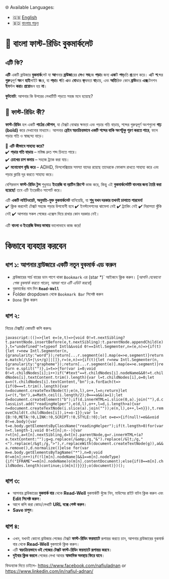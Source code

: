 🌐 Available Languages:  
- 🇬🇧 [English](README.md)  
- 🇧🇩 [বাংলায় পড়ুন](README.bn.md)
  
# **🔹 বাংলা ফাস্ট-রিডিং বুকমার্কলেট**  

## **এটি কি?**  
**এটি** একটি ব্রাউজার **বুকমার্ক**লেট যা **আ**পনার **ব্রাউজা**রের **লে**খা **সহ**জে **পড়া**র জন্য **এক**টি **পদ্**ধতি **প্র**য়োগ করে। **এ**টি **শ**ব্দের **গুরু**ত্বপূর্ণ **অং**শ **হাই**লাইট **ক**রে, যা **পড়া**র **গ**তি **এ**বং **বো**ঝার **ক্**ষমতা **বা**ড়ায়, এবং **অতি**রিক্ত কোন **ব্রাউ**জার **এক্স**টেনশন **ইন**স্টল **করা**র **প্রয়ো**জন হয় **না**।  

**ফুটনোট**: আপনার কি উপরের লেখাটিটি পড়তে সহজ মনে হয়েছে? 

## **👀 ফাস্ট-রিডিং কী?**  
**ফাস্ট-রিডিং** হল একটি **পাঠের কৌশল**, যা টেক্সট বোঝার ক্ষমতা এবং পড়ার গতি বাড়ায়, শব্দের গুরুত্বপূর্ণ অংশগুলো **গাঢ় (bold)** করে দেখানোর মাধ্যমে। আপনার **ব্রেইন স্বয়ংক্রিয়ভাবে একটি শব্দের বাকি অংশটুকু পূরণ করতে পারে**, ফলে পড়ার গতি ও স্বাচ্ছন্দ্য বাড়ে।  

🧠 **এটি কীভাবে সাহায্য করে?**  
✔️ **পড়ার গতি বাড়ায়** – মস্তিষ্ক দ্রুত শব্দ চিনতে পারে।  
✔️ **চোখের চাপ কমায়** – সহজে ট্র্যাক করা যায়।  
✔️ **মনোযোগ বৃদ্ধি করে** – ADHD, ডিসলেক্সিয়ার সমস্যা যাদের রয়েছে তাদেরকে ফোকাস রাখতে সাহায্য করে এবং পড়ার ক্লান্তি দূর করতে সাহায্য করে।  

বেশিরভাগ **ফাস্ট-রিডিং টুল** শুধুমাত্র **ইংরেজি বা ল্যাটিন স্ক্রিপ্টে** কাজ করে, কিন্তু এই **বুকমার্কলেটটি বাংলার জন্য তৈরি করা হয়েছে!**  তবে এটি ইংরেজীও সাপোর্ট করে।


এটি **একটি লাইটওয়েট, অনুমতি-মুক্ত বুকমার্কলেট** বানিয়েছি, যা **শুধু যখন দরকার তখনই চালাতে পারবেন!**  
✔️ ক্লিক করলেই টেক্সট সহজে পড়ার উপযোগী হবে
✔️ ইনস্টলেশনের ঝামেলা নেই
✔️ ট্র্যাকিং নেই
✔️ নিরাপত্তা ঝুঁকি নেই
✔️ আপনার সকল পেজের এক্সেস দিয়ে রাখার কোন দরকার নেই।

এটি **বাংলা ও ইংরেজি উভয় ভাষায়** ভালোভাবে কাজ করে! 

# কিভাবে ব্যবহার করবেন  
## ধাপ ১: আপনার ব্রাউজারে একটি নতুন বুকমার্ক এড করুন  
- ব্রাউজারের সার্চ বারের ডান পাশে থাকা `Bookmark` এর (star *)` আইকনে ক্লিক করুন। [_আপনি যেকোনো পেজ বুকমার্ক করতে পারেন, আমরা পরে এটি এডিট করবো_]  
- বুকমার্কের নাম দিন **`Read-Well`**  
- Folder dropdown থেকে `Bookmark Bar` সিলেক্ট করুন 
- `Done` ক্লিক করুন  

## ধাপ ২:  
নিচের টেক্সটি/ কোডটি কপি করুনঃ

`javascript:(()=>{let e=(e,t)=>{void 0!=t.nextSibling?t.parentNode.insertBefore(e,t.nextSibling):t.parentNode.appendChild(e)},t="undefined"!=typeof Intl&&void 0!==Intl.Segmenter,n=(e,n)=>{if(t){let r=new Intl.Segmenter(n,{granularity:"word"});return[...r.segment(e)].map(e=>e.segment)}return e.match(/\S+|\s+/g)||[]},r=(e,n)=>{if(t){let r=new Intl.Segmenter(n,{granularity:"grapheme"});return[...r.segment(e)].map(e=>e.segment)}return e.split("")},i=t=>{for(var i=0;void 0!=t.childNodes[i];i++)if("#text"==t.childNodes[i].nodeName&&0!=t.childNodes[i].textContent.trim().length){var l=t.childNodes[i],o=0;let a=n(t.childNodes[i].textContent,"bn");a.forEach(t=>{if(0===t.trim().length){var n=document.createTextNode(t);e(n,l),o++,l=n;return}let i=r(t,"bn"),a=Math.ceil(i.length/2);0===a&&(a=1);let d=document.createElement("b");if(d.innerHTML=i.slice(0,a).join(""),d.classList.add("readingHelper"),e(d,l),o++,l=d,i.length>a){var n=document.createTextNode(i.slice(a).join(""));e(n,l),o++,l=n}}),t.removeChild(t.childNodes[i]),i+=o-1}};var l={B:!0,META:!0,LINK:!0,SCRIPT:!0,STYLE:!0};let o=e=>{if(null!=e&&void 0!=e.body){var t=e.body.getElementsByClassName("readingHelper");if(t.length>0)for(var n=t.length-1;void 0!=t[n];n--){var r=t[n],a=t[n].nextSibling,d=t[n].parentNode,g=r.innerHTML+(a?a.textContent:"");g=g.replace(/&amp;/g,"&").replace(/&lt;/g,"<").replace(/&gt;/g,">"),r.replaceWith(document.createTextNode(g)),a&&a.remove(),d.normalize()}else for(var m=e.body.getElementsByTagName("*"),n=0;void 0!=m[n];n++)if(!l[m[n].nodeName]&&1==m[n].nodeType){if("IFRAME"==m[n].nodeName)o(m[n].contentDocument);else{if(0==m[n].childNodes.length)continue;i(m[n])}}}};o(document)})();`

## ধাপ ৩:  
- আপনার ব্রাউজারের **বুকমার্ক বার** থেকে **Read-Well** বুকমার্কটি খুঁজে নিন, মাউসের রাইট বাটন ক্লিক করুন এবং **Edit সিলেক্ট করুন**।  
- আগে কপি করা কোড/লেখাটি **URL বক্সে পেস্ট করুন**।  
- **Save চাপুন**।  

## ধাপ ৪:  
- এখন, যখনই কোনো ব্রাউজার পেজের টেক্সট **ফাস্ট-রিডিং ফরম্যাটে** রূপান্তর করতে চান, আপনার ব্রাউজারের বুকমার্ক বার থেকে **Read-Well** বুকমার্কে ক্লিক করুন।  
- এটি **স্বয়ংক্রিয়ভাবে ওই পেজের টেক্সট ফাস্ট-রিডিং ফরম্যাটে রূপান্তর করবে**।  
- **দুইবার ক্লিক করলে** পেজের লেখা আবার **স্বাভাবিক অবস্থায় ফিরে যাবে**।  

ফিডব্যাক দিতে চাইলে- https://www.facebook.com/nafiuladnan or https://www.linkedin.com/in/nafiul-adnan/

